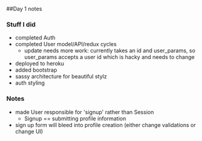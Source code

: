 ##Day 1 notes

### Stuff I did
+ completed Auth
+ completed User model/API/redux cycles
  - update needs more work: currently takes an id and user_params,
   so user_params accepts a user id which is hacky and needs to change
+ deployed to heroku
+ added bootstrap
+ sassy architecture for beautiful stylz
+ auth styling

### Notes
+ made User responsible for 'signup' rather than Session
  - Signup == submitting profile information
+ sign up form will bleed into profile creation (either change validations or change UI)
